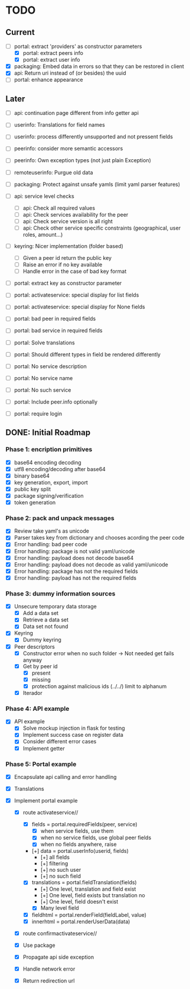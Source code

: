 # TODO

## Current

- [ ] portal: extract 'providers' as constructor parameters
    - [x] portal: extract peers info
    - [x] portal: extract user info
- [x] packaging: Embed data in errors so that they can be restored in client
- [x] api: Return uri instead of (or besides) the uuid
- [ ] portal: enhance appearance

## Later

- [ ] api: continuation page different from info getter api
- [ ] userinfo: Translations for field names
- [ ] userinfo: process differently unsupported and not pressent fields
- [ ] peerinfo: consider more semantic accessors
- [ ] peerinfo: Own exception types (not just plain Exception)
- [ ] remoteuserinfo: Purgue old data
- [ ] packaging: Protect against unsafe yamls (limit yaml parser features)
- [ ] api: service level checks
    - [ ] api: Check all required values
    - [ ] api: Check services availability for the peer
    - [ ] api: Check service version is all right
    - [ ] api: Check other service specific constraints (geographical, user roles, amount...)
- [ ] keyring: Nicer implementation (folder based)
	- [ ] Given a peer id return the public key
	- [ ] Raise an error if no key available
	- [ ] Handle error in the case of bad key format
- [ ] portal: extract key as constructor parameter
- [ ] portal: activateservice: special display for list fields
- [ ] portal: activateservice: special display for None fields
- [ ] portal: bad peer in required fields
- [ ] portal: bad service in required fields
- [ ] portal: Solve translations
- [ ] portal: Should different types in field be rendered differently
- [ ] portal: No service description
- [ ] portal: No service name
- [ ] portal: No such service
- [ ] portal: Include peer.info optionally
- [ ] portal: require login


## DONE: Initial Roadmap

### Phase 1: encription primitives

- [x] base64 encoding decoding
- [x] utf8 encoding/decoding after base64
- [x] binary base64
- [x] key generation, export, import
- [x] public key split
- [x] package signing/verification
- [x] token generation

### Phase 2: pack and unpack messages

- [x] Review take yaml's as unicode
- [x] Parser takes key from dictionary and chooses acording the peer code
- [x] Error handling: bad peer code
- [x] Error handling: package is not valid yaml/unicode
- [x] Error handling: payload does not decode base64
- [x] Error handling: payload does not decode as valid yaml/unicode
- [x] Error handling: package has not the required fields
- [x] Error handling: payload has not the required fields

### Phase 3: dummy information sources

- [x] Unsecure temporary data storage
	+ [x] Add a data set
	+ [x] Retrieve a data set
	+ [x] Data set not found

- [x] Keyring
	- [x] Dummy keyring

- [x] Peer descriptors
    - [x] Constructor error when no such folder -> Not needed get fails anyway
	- [x] Get by peer id
        - [x] present
        - [x] missing
        - [x] protection against malicious ids (../../) limit to alphanum
    - [x] Iterador

### Phase 4: API example

- [x] API example
	- [x] Solve mockup injection in flask for testing
	- [x] Implement success case on register data
	- [x] Consider different error cases
	- [x] Implement getter

### Phase 5: Portal example

- [x] Encapsulate api calling and error handling

- [x] Translations

- [x] Implement portal example
    - [x] route activateservice/<peer>/<service>
        - [x] fields = portal.requiredFields(peer, service)
            - [x] when service fields, use them
            - [x] when no service fields, use global peer fields
            - [x] when no fields anywhere, raise
        - [+] data = portal.userInfo(userid, fields)
            - [+] all fields
            - [+] filtering
            - [+] no such user
            - [+] no such field
        - [x] translations = portal.fieldTranslation(fields)
            - [+] One level, translation and field exist
            - [+] One level, field exists but translation no
            - [+] One level, field doesn't exist
            - [x] Many level field
        - [x] fieldhtml = portal.renderField(fieldLabel, value)
        - [x] innerhtml = portal.renderUserData(data)
    - [x] route confirmactivateservice/<peer>/<service>
	- [x] Use package 
	- [x] Propagate api side exception
	- [x] Handle network error
	- [x] Return redirection url




